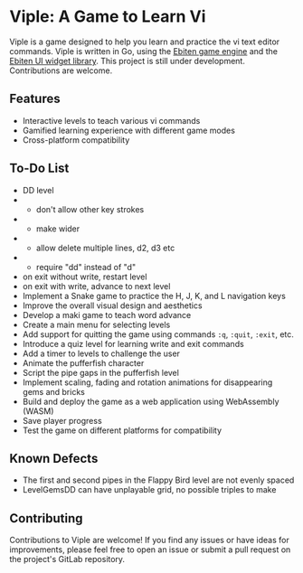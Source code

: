 # Viple: A Game to Learn Vi

Viple is a game designed to help you learn and practice the vi text editor commands. Viple is written in Go, using the [Ebiten game engine](https://ebitengine.org/) and the [Ebiten UI widget library](https://ebitenui.github.io/). This project is still under development. Contributions are welcome.

## Features

- Interactive levels to teach various vi commands
- Gamified learning experience with different game modes
- Cross-platform compatibility

## To-Do List

- DD level
- - don't allow other key strokes
- - make wider
- - allow delete multiple lines, d2, d3 etc
- - require "dd" instead of "d"
- on exit without write, restart level
- on exit with write, advance to next level
- Implement a Snake game to practice the H, J, K, and L navigation keys
- Improve the overall visual design and aesthetics
- Develop a maki game to teach word advance 
- Create a main menu for selecting levels 
- Add support for quitting the game using commands `:q`, `:quit`, `:exit`, etc.
- Introduce a quiz level for learning write and exit commands
- Add a timer to levels to challenge the user
- Animate the pufferfish character
- Script the pipe gaps in the pufferfish level
- Implement scaling, fading and rotation animations for disappearing gems and bricks
- Build and deploy the game as a web application using WebAssembly (WASM)
- Save player progress
- Test the game on different platforms for compatibility

## Known Defects

- The first and second pipes in the Flappy Bird level are not evenly spaced
- LevelGemsDD can have unplayable grid, no possible triples to make

## Contributing

Contributions to Viple are welcome! If you find any issues or have ideas for improvements, please feel free to open an issue or submit a pull request on the project's GitLab repository.
